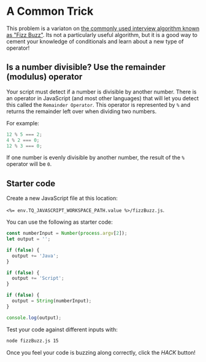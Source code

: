 # A Common Trick

This problem is a variaton on [the commonly used interview algorithm known as "Fizz Buzz"](https://learnjswith.me/javascript-fizzbuzz/). Its not a particularly useful algorithm, but it is a good way to cement your knowledge of conditionals and learn about a new type of operator!

## Is a number divisible? Use the remainder (modulus) operator

Your script must detect if a number is divisible by another number. There is an operator in JavaScript (and most other languages) that will let you detect this called the `Remainder Operator`. This operator is represented by `%` and returns the remainder left over when dividing two numbers.

For example:

```js
12 % 5 === 2;
4 % 2 === 0;
12 % 3 === 0;
```

If one number is evenly divisible by another number, the result of the `%` operator will be `0`.

## Starter code

Create a new JavaScript file at this location:

`<%= env.TQ_JAVASCRIPT_WORKSPACE_PATH.value %>/fizzBuzz.js`.

You can use the following as starter code:

```js
const numberInput = Number(process.argv[2]);
let output = '';

if (false) {
  output += 'Java';
}

if (false) {
  output += 'Script';
}

if (false) {
  output = String(numberInput);
}

console.log(output);
```

Test your code against different inputs with:

```bash
node fizzBuzz.js 15
```

Once you feel your code is buzzing along correctly, click the *HACK* button!
